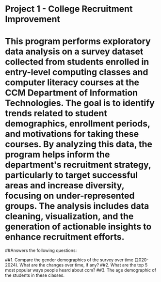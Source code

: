 # Project 1 - College Recruitment Improvement
# This program performs exploratory data analysis on a survey dataset collected from students enrolled in entry-level computing classes and computer literacy courses at the CCM Department of Information Technologies. The goal is to identify trends related to student demographics, enrollment periods, and motivations for taking these courses. By analyzing this data, the program helps inform the department's recruitment strategy, particularly to target successful areas and increase diversity, focusing on under-represented groups. The analysis includes data cleaning, visualization, and the generation of actionable insights to enhance recruitment efforts.
##Answers the following questions:

##1. Compare the gender demographics of the survey over time (2020-2024).  What are the changes over time, if any?
##2. What are the top 5 most popular ways people heard about ccm?
##3. The age demographic of the students in these classes.

